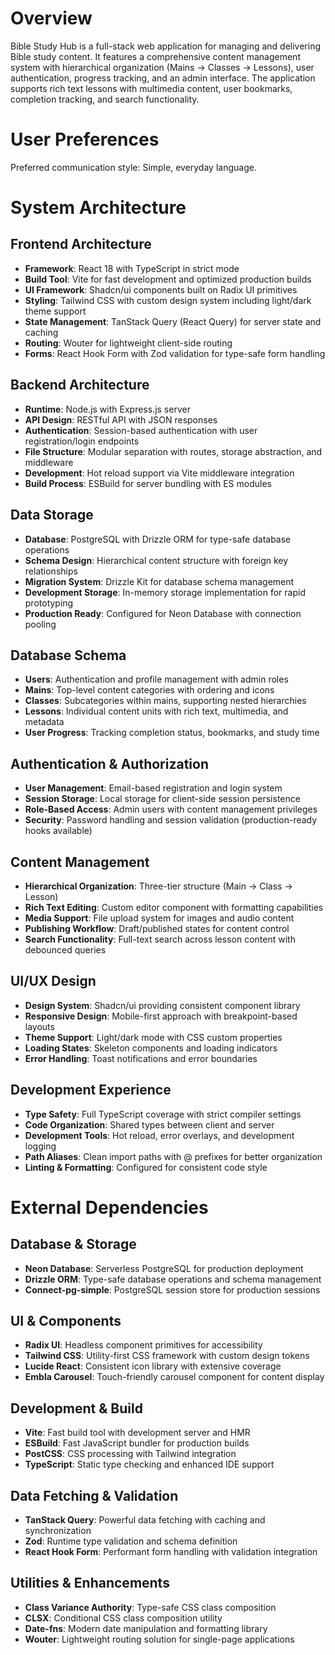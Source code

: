 # Overview

Bible Study Hub is a full-stack web application for managing and delivering Bible study content. It features a comprehensive content management system with hierarchical organization (Mains → Classes → Lessons), user authentication, progress tracking, and an admin interface. The application supports rich text lessons with multimedia content, user bookmarks, completion tracking, and search functionality.

# User Preferences

Preferred communication style: Simple, everyday language.

# System Architecture

## Frontend Architecture
- **Framework**: React 18 with TypeScript in strict mode
- **Build Tool**: Vite for fast development and optimized production builds
- **UI Framework**: Shadcn/ui components built on Radix UI primitives
- **Styling**: Tailwind CSS with custom design system including light/dark theme support
- **State Management**: TanStack Query (React Query) for server state and caching
- **Routing**: Wouter for lightweight client-side routing
- **Forms**: React Hook Form with Zod validation for type-safe form handling

## Backend Architecture  
- **Runtime**: Node.js with Express.js server
- **API Design**: RESTful API with JSON responses
- **Authentication**: Session-based authentication with user registration/login endpoints
- **File Structure**: Modular separation with routes, storage abstraction, and middleware
- **Development**: Hot reload support via Vite middleware integration
- **Build Process**: ESBuild for server bundling with ES modules

## Data Storage
- **Database**: PostgreSQL with Drizzle ORM for type-safe database operations
- **Schema Design**: Hierarchical content structure with foreign key relationships
- **Migration System**: Drizzle Kit for database schema management
- **Development Storage**: In-memory storage implementation for rapid prototyping
- **Production Ready**: Configured for Neon Database with connection pooling

## Database Schema
- **Users**: Authentication and profile management with admin roles
- **Mains**: Top-level content categories with ordering and icons
- **Classes**: Subcategories within mains, supporting nested hierarchies
- **Lessons**: Individual content units with rich text, multimedia, and metadata
- **User Progress**: Tracking completion status, bookmarks, and study time

## Authentication & Authorization
- **User Management**: Email-based registration and login system
- **Session Storage**: Local storage for client-side session persistence
- **Role-Based Access**: Admin users with content management privileges
- **Security**: Password handling and session validation (production-ready hooks available)

## Content Management
- **Hierarchical Organization**: Three-tier structure (Main → Class → Lesson)
- **Rich Text Editing**: Custom editor component with formatting capabilities
- **Media Support**: File upload system for images and audio content
- **Publishing Workflow**: Draft/published states for content control
- **Search Functionality**: Full-text search across lesson content with debounced queries

## UI/UX Design
- **Design System**: Shadcn/ui providing consistent component library
- **Responsive Design**: Mobile-first approach with breakpoint-based layouts
- **Theme Support**: Light/dark mode with CSS custom properties
- **Loading States**: Skeleton components and loading indicators
- **Error Handling**: Toast notifications and error boundaries

## Development Experience
- **Type Safety**: Full TypeScript coverage with strict compiler settings
- **Code Organization**: Shared types between client and server
- **Development Tools**: Hot reload, error overlays, and development logging
- **Path Aliases**: Clean import paths with @ prefixes for better organization
- **Linting & Formatting**: Configured for consistent code style

# External Dependencies

## Database & Storage
- **Neon Database**: Serverless PostgreSQL for production deployment
- **Drizzle ORM**: Type-safe database operations and schema management
- **Connect-pg-simple**: PostgreSQL session store for production sessions

## UI & Components
- **Radix UI**: Headless component primitives for accessibility
- **Tailwind CSS**: Utility-first CSS framework with custom design tokens
- **Lucide React**: Consistent icon library with extensive coverage
- **Embla Carousel**: Touch-friendly carousel component for content display

## Development & Build
- **Vite**: Fast build tool with development server and HMR
- **ESBuild**: Fast JavaScript bundler for production builds
- **PostCSS**: CSS processing with Tailwind integration
- **TypeScript**: Static type checking and enhanced IDE support

## Data Fetching & Validation
- **TanStack Query**: Powerful data fetching with caching and synchronization
- **Zod**: Runtime type validation and schema definition
- **React Hook Form**: Performant form handling with validation integration

## Utilities & Enhancements
- **Class Variance Authority**: Type-safe CSS class composition
- **CLSX**: Conditional CSS class composition utility
- **Date-fns**: Modern date manipulation and formatting library
- **Wouter**: Lightweight routing solution for single-page applications
